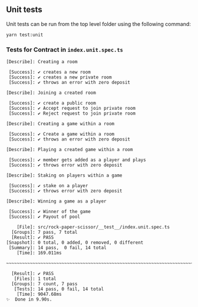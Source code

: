 ## Unit tests

Unit tests can be run from the top level folder using the following command:

```
yarn test:unit
```

### Tests for Contract in `index.unit.spec.ts`


```
[Describe]: Creating a room

 [Success]: ✔ creates a new room
 [Success]: ✔ creates a new private room
 [Success]: ✔ throws an error with zero deposit

[Describe]: Joining a created room

 [Success]: ✔ create a public room
 [Success]: ✔ Accept request to join private room
 [Success]: ✔ Reject request to join private room

[Describe]: Creating a game within a room

 [Success]: ✔ Create a game within a room
 [Success]: ✔ throws an error with zero deposit

[Describe]: Playing a created game within a room

 [Success]: ✔ member gets added as a player and plays
 [Success]: ✔ throws error with zero deposit

[Describe]: Staking on players within a game

 [Success]: ✔ stake on a player
 [Success]: ✔ throws error with zero deposit

[Describe]: Winning a game as a player

 [Success]: ✔ Winner of the game
 [Success]: ✔ Payout of pool

    [File]: src/rock-paper-scissor/__test__/index.unit.spec.ts
  [Groups]: 7 pass, 7 total
  [Result]: ✔ PASS
[Snapshot]: 0 total, 0 added, 0 removed, 0 different
 [Summary]: 14 pass,  0 fail, 14 total
    [Time]: 169.011ms

~~~~~~~~~~~~~~~~~~~~~~~~~~~~~~~~~~~~~~~~~~~~~~~~~~~~~~~~~~~~~~~~~~~~~~~~~~~~~~~~

  [Result]: ✔ PASS
   [Files]: 1 total
  [Groups]: 7 count, 7 pass
   [Tests]: 14 pass, 0 fail, 14 total
    [Time]: 9047.68ms
✨  Done in 9.90s.